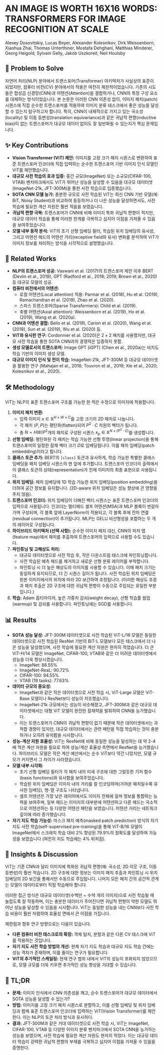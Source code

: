 # AN IMAGE IS WORTH 16X16 WORDS: TRANSFORMERS FOR IMAGE RECOGNITION AT SCALE

Alexey Dosovitskiy, Lucas Beyer, Alexander Kolesnikov, Dirk Weissenborn, Xiaohua Zhai, Thomas Unterthiner, Mostafa Dehghani, Matthias Minderer, Georg Heigold, Sylvain Gelly, Jakob Uszkoreit, Neil Houlsby

## 🧩 Problem to Solve

자연어 처리(NLP) 분야에서 트랜스포머(Transformer) 아키텍처가 사실상의 표준이 되었지만, 컴퓨터 비전(CV) 분야에서의 적용은 여전히 제한적이었습니다. 기존의 시도들은 합성곱 신경망(CNN)과 어텐션(Attention)을 결합하거나, CNN의 특정 구성 요소를 대체하는 방식이었습니다. 본 논문은 이러한 CNN 의존성 없이, 이미지 패치(patch) 시퀀스에 직접 순수한 트랜스포머를 적용하여 이미지 분류 태스크에서 좋은 성능을 달성할 수 있는지 탐구하고자 합니다. 특히, CNN이 내재적으로 가지고 있는 국소성(locality) 및 이동 등변성(translation equivariance)과 같은 귀납적 편향(inductive bias)이 없는 트랜스포머가 대규모 데이터 없이도 잘 일반화될 수 있는지가 핵심 문제입니다.

## ✨ Key Contributions

- **Vision Transformer (ViT) 제안:** 이미지를 고정 크기 패치 시퀀스로 변환하여 표준 트랜스포머 인코더에 직접 입력하는 순수한 트랜스포머 기반 이미지 인식 모델인 ViT를 제안했습니다.
- **대규모 사전 학습의 효과 입증:** 중간 규모(ImageNet) 또는 소규모(CIFAR-100, VTAB) 벤치마크에서도 ViT가 뛰어난 성능을 달성할 수 있음을 대규모 데이터셋(ImageNet-21k, JFT-300M)을 통한 사전 학습으로 입증했습니다.
- **SOTA CNN 모델 능가:** 충분한 규모로 사전 학습된 ViT는 최신 CNN 기반 모델(예: BiT, Noisy Student)과 비교하여 동등하거나 더 나은 성능을 달성하면서도, 사전 학습에 필요한 계산 자원은 훨씬 적음을 보였습니다.
- **귀납적 편향 극복:** 트랜스포머가 CNN에 비해 이미지 특화 귀납적 편향이 적지만, 대규모 데이터 학습을 통해 이러한 한계를 극복하고 심지어 이점을 가져올 수 있음을 보여주었습니다.
- **모델 내부 동작 분석:** ViT의 초기 선형 임베딩 필터, 학습된 위치 임베딩의 유사성, 그리고 어텐션 헤드의 어텐션 거리(receptive field와 유사) 변화를 분석하여 ViT가 이미지 정보를 처리하는 방식을 시각적으로 설명했습니다.

## 📎 Related Works

- **NLP의 트랜스포머 성공:** Vaswani et al. (2017)의 트랜스포머 제안 이후 BERT (Devlin et al., 2019), GPT (Radford et al., 2018; 2019; Brown et al., 2020) 등 대규모 모델의 성공.
- **컴퓨터 비전에서의 어텐션:**
  - 로컬 어텐션(Local attention) 적용: Parmar et al. (2018), Hu et al. (2019), Ramachandran et al. (2019), Zhao et al. (2020).
  - 스파스 트랜스포머(Sparse Transformers): Child et al. (2019).
  - 축별 어텐션(Axial attention): Weissenborn et al. (2019), Ho et al. (2019), Wang et al. (2020a).
- **CNN과 어텐션 결합:** Bello et al. (2019), Carion et al. (2020), Wang et al. (2018), Sun et al. (2019), Wu et al. (2020) 등.
- **ViT와 유사한 연구:** Cordonnier et al. (2020)은 $2 \times 2$ 패치를 사용했지만, 대규모 사전 학습을 통한 SOTA CNN과의 경쟁력은 입증하지 못함.
- **생성 모델로서의 트랜스포머:** Image GPT (iGPT) (Chen et al., 2020a)는 비지도 학습 기반의 이미지 생성 모델.
- **대규모 이미지 인식 및 전이 학습:** ImageNet-21k, JFT-300M 등 대규모 데이터셋을 활용한 연구 (Mahajan et al., 2018; Touvron et al., 2019; Xie et al., 2020; Kolesnikov et al., 2020).

## 🛠️ Methodology

ViT는 NLP의 표준 트랜스포머 구조를 가능한 한 적은 수정으로 이미지에 적용합니다.

1. **이미지 패치 변환:**
   - 입력 이미지 $x \in \mathbb{R}^{H \times W \times C}$를 고정 크기의 2D 패치로 나눕니다.
   - 각 패치 $(P, P)$는 평탄화(flatten)되어 $P^2 \cdot C$ 차원의 벡터가 됩니다.
   - 총 $N = HW/P^2$개의 패치로 구성된 시퀀스 $x_p \in \mathbb{R}^{N \times (P^2 \cdot C)}$를 생성합니다.
2. **선형 임베딩:** 평탄화된 각 패치는 학습 가능한 선형 투영(linear projection)을 통해 트랜스포머의 일정한 잠재 벡터 크기 $D$로 임베딩됩니다. 이를 패치 임베딩(patch embedding)이라고 합니다.
3. **클래스 토큰 추가:** BERT의 `[class]` 토큰과 유사하게, 학습 가능한 특별한 클래스 임베딩을 패치 임베딩 시퀀스의 맨 앞에 추가합니다. 트랜스포머 인코더의 출력에서 이 클래스 토큰의 상태(representation)가 전체 이미지의 최종 표현으로 사용됩니다.
4. **위치 임베딩:** 패치 임베딩에 1D 학습 가능한 위치 임베딩(position embedding)을 더하여 공간 정보를 유지합니다. (2D-aware 위치 임베딩은 성능 향상에 큰 영향을 주지 않음).
5. **트랜스포머 인코더:** 위치 임베딩이 더해진 벡터 시퀀스는 표준 트랜스포머 인코더의 입력으로 사용됩니다. 인코더는 멀티헤드 셀프 어텐션(MSA)과 MLP 블록이 번갈아 가며 구성되며, 각 블록 앞에 LayerNorm이 적용되고, 각 블록 후에 잔차 연결(residual connection)이 추가됩니다. MLP는 GELU 비선형성을 포함하는 두 개의 레이어로 구성됩니다.
6. **하이브리드 아키텍처 (선택 사항):** 순수한 이미지 패치 대신, CNN의 피처 맵(feature map)에서 패치를 추출하여 트랜스포머의 입력으로 사용할 수도 있습니다.
7. **파인튜닝 및 고해상도 처리:**
   - 대규모 데이터셋으로 사전 학습 후, 작은 다운스트림 태스크에 파인튜닝합니다.
   - 사전 학습된 예측 헤드를 제거하고 새로운 선형 분류 레이어를 부착합니다.
   - 파인튜닝 시 더 높은 해상도의 이미지를 사용할 수 있습니다. 이때 패치 크기는 동일하게 유지되므로, 더 긴 시퀀스 길이가 됩니다. 사전 학습된 위치 임베딩은 원본 이미지에서의 위치에 따라 2D 보간하여 조정됩니다. (이러한 해상도 조정과 패치 추출은 2D 구조에 대한 귀납적 편향이 수동으로 주입되는 유일한 부분입니다.)
8. **학습:** Adam 옵티마이저, 높은 가중치 감쇠(weight decay), 선형 학습률 웜업(warmup) 및 감쇠를 사용합니다. 파인튜닝에는 SGD를 사용합니다.

## 📊 Results

- **SOTA 성능 달성:** JFT-300M 데이터셋으로 사전 학습된 ViT-L/16 모델은 동일한 데이터셋으로 사전 학습된 ResNet 기반의 BiT-L 모델보다 모든 태스크에서 더 나은 성능을 달성했으며, 사전 학습에 필요한 계산 자원은 현저히 적었습니다. 더 큰 ViT-H/14 모델은 ImageNet, CIFAR-100, VTAB와 같은 더 어려운 데이터셋에서 성능을 더욱 향상시켰습니다.
  - ImageNet: 88.55%
  - ImageNet-ReaL: 90.72%
  - CIFAR-100: 94.55%
  - VTAB (19 tasks): 77.63%
- **데이터 규모의 중요성:**
  - ImageNet과 같은 작은 데이터셋으로 사전 학습 시, ViT-Large 모델은 ViT-Base 모델이나 ResNet보다 성능이 저조했습니다.
  - ImageNet-21k 규모에서는 성능이 비슷해졌고, JFT-300M과 같은 대규모 데이터셋에서는 대형 ViT 모델이 완전한 잠재력을 발휘하여 CNN을 능가했습니다.
  - 이는 트랜스포머가 CNN의 귀납적 편향이 없기 때문에 작은 데이터셋에서는 과적합 경향이 있지만, 대규모 데이터에서는 관련 패턴을 직접 학습하는 것이 충분하거나 오히려 유익함을 시사합니다.
- **성능-계산 자원 효율성:** ViT는 ResNet에 비해 동일한 성능을 달성하는 데 약 2-4배 적은 계산 자원을 필요로 하여 성능/계산 효율성 측면에서 ResNet을 능가했습니다. 하이브리드 모델은 작은 계산 예산에서는 순수 ViT보다 약간 나았지만, 모델 규모가 커지면서 그 차이가 사라졌습니다.
- **모델 내부 시각화:**
  - 초기 선형 임베딩 필터가 각 패치 내의 미세 구조에 대한 그럴듯한 기저 함수(basis functions)와 유사함을 보여주었습니다.
  - 학습된 위치 임베딩은 이미지 내의 거리를 잘 인코딩하며(가까운 패치일수록 유사한 임베딩), 행-열 구조도 나타냅니다.
  - 셀프 어텐션은 가장 낮은 레이어에서도 이미지 전체에 걸쳐 정보를 통합하는 능력을 보여주며, 일부 헤드는 이미지의 대부분에 어텐션하고 다른 헤드는 국소적으로 어텐션하는 등 다양한 어텐션 패턴을 보였습니다. 어텐션 거리는 네트워크 깊이에 따라 증가했습니다.
- **자기 지도 학습 가능성:** 마스크 패치 예측(masked patch prediction) 방식의 자기 지도 사전 학습(self-supervised pre-training)을 통해 ViT-B/16 모델이 ImageNet에서 스크래치 학습 대비 2% 향상된 79.9%의 정확도를 달성하며 가능성을 보였습니다 (여전히 지도 학습에는 4% 뒤처짐).

## 🧠 Insights & Discussion

ViT는 기존 CNN과 달리 이미지에 특화된 귀납적 편향(예: 국소성, 2D 이웃 구조, 이동 등변성)이 훨씬 적습니다. 2D 구조에 대한 정보는 이미지 패치 추출과 파인튜닝 시 위치 임베딩의 2D 보간을 통해서만 수동으로 주입됩니다. 나머지 모든 패치 간의 공간적 관계는 모델이 데이터로부터 직접 학습해야 합니다.

이러한 접근 방식은 대규모 데이터셋(수백만 ~ 수억 개의 이미지)으로 사전 학습될 때 놀랍도록 잘 작동하며, 이는 충분한 데이터가 주어진다면 귀납적 편향이 약한 모델도 뛰어난 성능을 달성할 수 있음을 시사합니다. ViT는 동일한 성능을 내는 CNN보다 사전 학습 비용이 훨씬 저렴하여 효율성 면에서 큰 이점을 가집니다.

제한점과 향후 연구 방향으로는 다음이 있습니다.

- **다른 컴퓨터 비전 태스크로의 확장:** 객체 탐지, 분할과 같은 다른 CV 태스크에 ViT를 적용하는 것입니다.
- **자기 지도 사전 학습 방법의 개선:** 현재 자기 지도 학습과 대규모 지도 학습 간에는 성능 격차가 존재하며, 이를 줄이는 연구가 필요합니다.
- **ViT의 추가적인 스케일링:** 현재 연구 범위 내에서 ViT의 성능이 포화되지 않았으므로, 모델 규모를 더욱 키우면 추가적인 성능 향상을 기대할 수 있습니다.

## 📌 TL;DR

- **문제:** 이미지 인식에서 CNN 의존성을 깨고, 순수 트랜스포머가 대규모 데이터에서 SOTA 성능을 달성할 수 있는가?
- **방법:** 이미지를 고정 크기 패치 시퀀스로 분할하고, 이를 선형 임베딩 및 위치 임베딩과 함께 표준 트랜스포머 인코더에 입력하는 ViT(Vision Transformer)를 제안한다. 이는 NLP의 토큰 처리 방식과 유사하다.
- **결과:** JFT-300M과 같은 거대 데이터셋으로 사전 학습 시, ViT는 ImageNet, CIFAR-100, VTAB 등 다양한 이미지 분류 벤치마크에서 SOTA CNN을 능가하는 성능을 보였으며, 사전 학습에 필요한 계산 자원도 현저히 적었다. 이는 대규모 데이터 학습이 강력한 귀납적 편향의 부재를 극복하고 심지어 이점을 가져올 수 있음을 증명한다.
